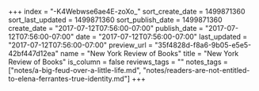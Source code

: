 +++
index = "-K4Webwse6ae4E-zoXo_"
sort_create_date = 1499871360
sort_last_updated = 1499871360
sort_publish_date = 1499871360
create_date = "2017-07-12T07:56:00-07:00"
publish_date = "2017-07-12T07:56:00-07:00"
date = "2017-07-12T07:56:00-07:00"
last_updated = "2017-07-12T07:56:00-07:00"
preview_url = "35f4828d-f8a6-9b05-e5e5-42bf447d12ea"
name = "New York Review of Books"
title = "New York Review of Books"
is_column = false
reviews_tags = ""
notes_tags = ["notes/a-big-feud-over-a-little-life.md", "notes/readers-are-not-entitled-to-elena-ferrantes-true-identity.md"]
+++

